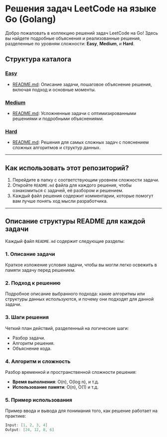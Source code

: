 # Решения задач LeetCode на языке Go (Golang)

Добро пожаловать в коллекцию решений задач LeetCode на Go! Здесь вы найдете подробные объяснения и реализованные решения, разделенные по уровням сложности: **Easy**, **Medium**, и **Hard**.

## Структура каталога

### [Easy](easy/)
- [README.md](easy/Readme.md): Описание задачи, пошаговое объяснение решения, включая подход и основные моменты.

### [Medium](Medium/)
- [README.md](): Усложненные задачи с оптимизированными решениями и подробными объяснениями.

### [Hard](Hard/)
- [README.md](): Решения для самых сложных задач с пояснением сложных алгоритмов и структур данных.

---

## Как использовать этот репозиторий?

1. Перейдите в папку с соответствующим уровнем сложности задачи.
2. Откройте `README.md` файла для каждого решения, чтобы ознакомиться с задачей, её разбором и решением.
3. Каждый файл решения содержит комментарии, которые помогут вам лучше понять ход мысли разработчика.

---

## Описание структуры README для каждой задачи

Каждый файл `README.md` содержит следующие разделы:

### 1. Описание задачи
Краткое изложение условия задачи, чтобы вы могли легко освежить в памяти задачу перед решением.

### 2. Подход к решению
Подробное описание выбранного подхода: какие алгоритмы или структуры данных используются, и почему они подходят для данной задачи.

### 3. Шаги решения
Четкий план действий, разделенный на логические шаги:
- Разбор задачи.
- Алгоритм решения.
- Объяснение кода.

### 4. Алгоритм и сложность
Разбор временной и пространственной сложности решения:
- **Время выполнения**: O(n), O(log n), и т.д.
- **Использование памяти**: O(n), O(1) и т.д.

### 5. Пример использования
Пример ввода и вывода для понимания того, как решение работает на практике:
```go
Input: [1, 2, 3, 4]
Output: [24, 12, 8, 6]
